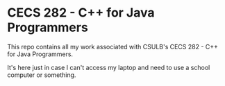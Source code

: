 # CECS 282 - C++ for Java Programmers

This repo contains all my work associated with CSULB's CECS 282 - C++ for Java Programmers.

It's here just in case I can't access my laptop and need to use a school computer or something.
